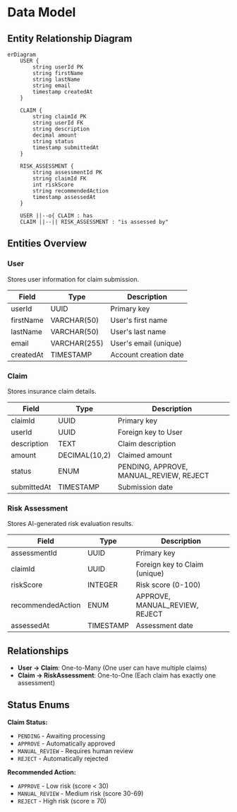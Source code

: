 # Data Model

## Entity Relationship Diagram

```mermaid
erDiagram
    USER {
        string userId PK
        string firstName
        string lastName
        string email
        timestamp createdAt
    }

    CLAIM {
        string claimId PK
        string userId FK
        string description
        decimal amount
        string status
        timestamp submittedAt
    }

    RISK_ASSESSMENT {
        string assessmentId PK
        string claimId FK
        int riskScore
        string recommendedAction
        timestamp assessedAt
    }

    USER ||--o{ CLAIM : has
    CLAIM ||--|| RISK_ASSESSMENT : "is assessed by"
```

## Entities Overview

### User
Stores user information for claim submission.

| Field | Type | Description |
|-------|------|-------------|
| userId | UUID | Primary key |
| firstName | VARCHAR(50) | User's first name |
| lastName | VARCHAR(50) | User's last name |
| email | VARCHAR(255) | User's email (unique) |
| createdAt | TIMESTAMP | Account creation date |

### Claim
Stores insurance claim details.

| Field | Type | Description |
|-------|------|-------------|
| claimId | UUID | Primary key |
| userId | UUID | Foreign key to User |
| description | TEXT | Claim description |
| amount | DECIMAL(10,2) | Claimed amount |
| status | ENUM | PENDING, APPROVE, MANUAL_REVIEW, REJECT |
| submittedAt | TIMESTAMP | Submission date |

### Risk Assessment
Stores AI-generated risk evaluation results.

| Field | Type | Description |
|-------|------|-------------|
| assessmentId | UUID | Primary key |
| claimId | UUID | Foreign key to Claim (unique) |
| riskScore | INTEGER | Risk score (0-100) |
| recommendedAction | ENUM | APPROVE, MANUAL_REVIEW, REJECT |
| assessedAt | TIMESTAMP | Assessment date |

## Relationships

- **User → Claim**: One-to-Many (One user can have multiple claims)
- **Claim → RiskAssessment**: One-to-One (Each claim has exactly one assessment)

## Status Enums

**Claim Status:**
- `PENDING` - Awaiting processing
- `APPROVE` - Automatically approved
- `MANUAL_REVIEW` - Requires human review
- `REJECT` - Automatically rejected

**Recommended Action:**
- `APPROVE` - Low risk (score < 30)
- `MANUAL_REVIEW` - Medium risk (score 30-69)
- `REJECT` - High risk (score ≥ 70)
